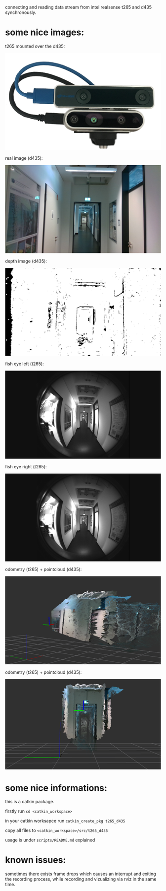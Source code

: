 connecting and reading data stream from intel realsense t265 and d435 synchronously.


# some nice images:

t265 mounted over the d435:

![real](images/t265_d435.png)

real image (d435):

![real](images/dc_frame000005.png)

depth image (d435):

![depth](images/dt_frame000005.png)

fish eye left (t265):

![depth](images/f1_frame000005.png)

fish eye right (t265):

![depth](images/f1_frame000005.png)

odometry (t265) + pointcloud (d435):

![depth](images/pointcloud1.png)

odometry (t265) + pointcloud (d435):

![depth](images/pointcloud2.png)

# some nice informations:

this is a catkin package.

firstly run ```cd <catkin_workspace>```

in your catkin worksapce run ```catkin_create_pkg t265_d435```

copy all files to `<catkin_workspace>/src/t265_d435`

usage is under `scripts/README.md` explained

# known issues:

sometimes there exists frame drops which causes an interrupt and exiting the recording process, while recording and vizualizing via rviz in the same time. 
